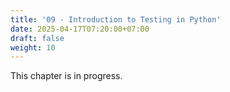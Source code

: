 ```yaml
---
title: '09 - Introduction to Testing in Python'
date: 2025-04-17T07:20:00+07:00
draft: false
weight: 10
---
```


This chapter is in progress.
